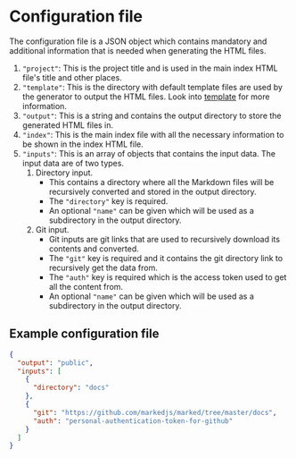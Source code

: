 # Configuration file

The configuration file is a JSON object which contains mandatory and additional information that is needed when generating the HTML files.

1. `"project"`: This is the project title and is used in the main index HTML file's title and other places.
2. `"template"`: This is the directory with default template files are used by the generator to output the HTML files. Look into [template](Template.md) for more information.
3. `"output"`: This is a string and contains the output directory to store the generated HTML files in.
4. `"index"`: This is the main index file with all the necessary information to be shown in the index HTML file.
5. `"inputs"`: This is an array of objects that contains the input data. The input data are of two types.
   1. Directory input.
      - This contains a directory where all the Markdown files will be recursively converted and stored in the output directory.
      - The `"directory"` key is required.
      - An optional `"name"` can be given which will be used as a subdirectory in the output directory.
   2. Git input.
      - Git inputs are git links that are used to recursively download its contents and converted.
      - The `"git"` key is required and it contains the git directory link to recursively get the data from.
      - The `"auth"` key is required which is the access token used to get all the content from.
      - An optional `"name"` can be given which will be used as a subdirectory in the output directory.
  
## Example configuration file

```json
{
  "output": "public",
  "inputs": [
    {
      "directory": "docs"
    },
    {
      "git": "https://github.com/markedjs/marked/tree/master/docs",
      "auth": "personal-authentication-token-for-github"
    }
  ]
}
```
